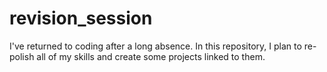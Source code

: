 # revision_session
I've returned to coding after a long absence. In this repository, I plan to re-polish all of my skills and create some projects linked to them.
